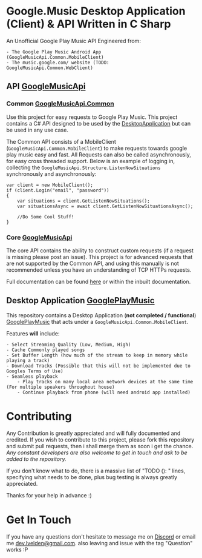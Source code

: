 # Google.Music Desktop Application (Client) & API Written in C Sharp

An Unofficial Google Play Music API Engineered from:

	- The Google Play Music Android App (GoogleMusicApi.Common.MobileClient)
	- The music.google.com/ website (TODO: GoogleMusicApi.Common.WebClient)

## API [GoogleMusicApi](GoogleMusicApi/) 
### Common [GoogleMusicApi.Common](GoogleMusicApi.Common/) 
Use this project for easy requests to Google Play Music.
This project contains a C# API designed to be used by the [DesktopApplication](#DesktopApplication) but can be used in any use case.

The Common API consists of a MobileClient (`GoogleMusicApi.Common.MobileClient`) to make requests towards google play music easy and fast. All Requests can also be called asynchronously, for easy cross threaded support.
Below is an example of logging in, collecting the `GoogleMusicApi.Structure.ListenNowSituations` synchronously and asynchronously:

``` CSharp
var client = new MobileClient();
if (client.Login("email", "password"))
{
    var situations = client.GetListenNowSituations();
    var situationsAsync = await client.GetListenNowSituationsAsync();
                
    //Do Some Cool Stuff!
}
```

### Core [GoogleMusicApi](GoogleMusicApi/)

The core API contains the ability to construct custom requests (if a request is missing please post an issue). 
This project is for advanced requests that are not supported by the Common API, and using this manually is not recommended unless you have an understanding of TCP HTTPs requests.

Full documentation can be found [here](http://coman3.github.io/Google.Music/Docs/) or within the inbuilt documentation.




## Desktop Application [GooglePlayMusic](GooglePlayMusic/) 
This repository contains a Desktop Application (**not completed / functional**) [GooglePlayMusic](GooglePlayMusic/) that acts under a `GoogleMusicApi.Common.MobileClient`.

Features **will** include:

	- Select Streaming Quality (Low, Medium, High)
	- Cache Commonly played songs
	- Set Buffer Length (how much of the stream to keep in memory while playing a track)
	- Download Tracks (Possible that this will not be implemented due to Googles Terms of Use)
	- Seamless playback 
		- Play tracks on many local area network devices at the same time (For multiple speakers throughout house)
		- Continue playback from phone (will need android app installed)

# Contributing 

Any Contribution is greatly appreciated and will fully documented and credited. If you wish to contribute to this project,
please fork this repository and submit pull requests, then i shall merge them as soon i get the chance. 
*Any constant developers are also welcome to get in touch and ask to be added to the repository.*


If you don't know what to do, there is a massive list of "TODO (<Priority>): " lines, specifying what needs to be done, plus bug testing is always greatly appreciated.

Thanks for your help in advance :)

# Get In Touch

If you have any questions don't hesitate to message me on [Discord](https://discord.gg/012WlrsiVIhOjHvEx) or email me [dev.lvelden@gmail.com](mailto:dev.lvelden@gmail.com). 
also leaving and issue with the tag "Question" works :P
